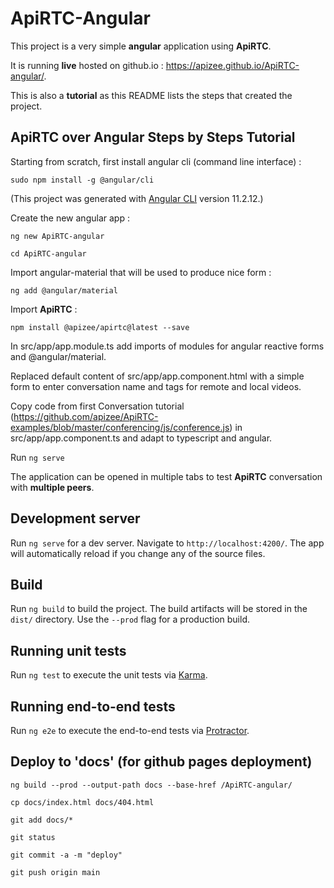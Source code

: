 # ApiRTC-Angular

This project is a very simple **angular** application using **ApiRTC**. 

It is running **live** hosted on github.io : https://apizee.github.io/ApiRTC-angular/.

This is also a **tutorial** as this README lists the steps that created the project.

## ApiRTC over Angular Steps by Steps Tutorial

Starting from scratch, first install angular cli (command line interface) :

`sudo npm install -g @angular/cli`

(This project was generated with [Angular CLI](https://github.com/angular/angular-cli) version 11.2.12.)

Create the new angular app :

`ng new ApiRTC-angular`

`cd ApiRTC-angular`

Import angular-material that will be used to produce nice form :

`ng add @angular/material`

Import **ApiRTC** :

`npm install @apizee/apirtc@latest --save`

In src/app/app.module.ts add imports of modules for angular reactive forms and @angular/material.

Replaced default content of src/app/app.component.html with a simple form to enter conversation name and tags for remote and local videos.

Copy code from first Conversation tutorial (https://github.com/apizee/ApiRTC-examples/blob/master/conferencing/js/conference.js) in src/app/app.component.ts and adapt to typescript and angular.

Run `ng serve`

The application can be opened in multiple tabs to test **ApiRTC** conversation with **multiple peers**.

## Development server

Run `ng serve` for a dev server. Navigate to `http://localhost:4200/`. The app will automatically reload if you change any of the source files.

## Build

Run `ng build` to build the project. The build artifacts will be stored in the `dist/` directory. Use the `--prod` flag for a production build.

## Running unit tests

Run `ng test` to execute the unit tests via [Karma](https://karma-runner.github.io).

## Running end-to-end tests

Run `ng e2e` to execute the end-to-end tests via [Protractor](http://www.protractortest.org/).

## Deploy to 'docs' (for github pages deployment)

`ng build --prod --output-path docs --base-href /ApiRTC-angular/`

`cp docs/index.html docs/404.html`

`git add docs/*`

`git status`

`git commit -a -m "deploy"`

`git push origin main`
